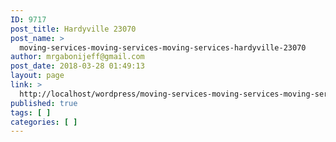 ```yaml
---
ID: 9717
post_title: Hardyville 23070
post_name: >
  moving-services-moving-services-moving-services-hardyville-23070
author: mrgabonijeff@gmail.com
post_date: 2018-03-28 01:49:13
layout: page
link: >
  http://localhost/wordpress/moving-services-moving-services-moving-services-hardyville-23070/
published: true
tags: [ ]
categories: [ ]
---
```

